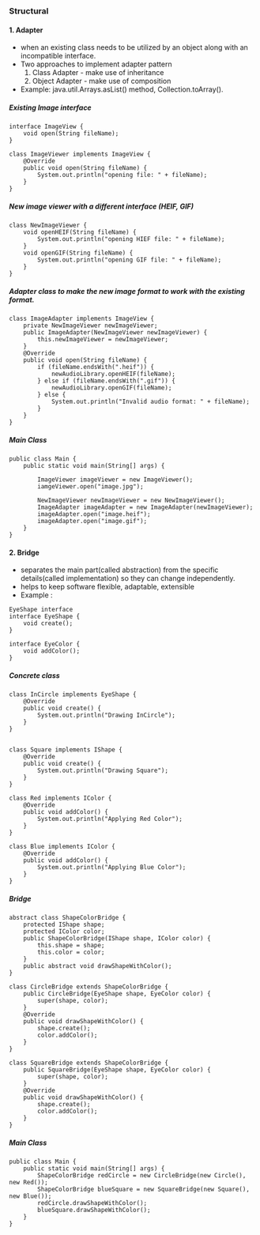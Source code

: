 ### Structural 
#### 1. Adapter
- when an existing class needs to be utilized by an object along with an incompatible interface.
- Two approaches to implement adapter pattern
  1. Class Adapter - make use of inheritance
  2. Object Adapter - make use of composition
- Example: java.util.Arrays.asList() method, Collection.toArray().

##### Existing Image interface
```
interface ImageView {
    void open(String fileName);
}

class ImageViewer implements ImageView {
    @Override
    public void open(String fileName) {
        System.out.println("opening file: " + fileName);
    }
}
```

##### New image viewer with a different interface (HEIF, GIF)
```
class NewImageViewer {
    void openHEIF(String fileName) {
        System.out.println("opening HIEF file: " + fileName);
    }
    void openGIF(String fileName) {
        System.out.println("opening GIF file: " + fileName);
    }
}
```
##### Adapter class to make the new image format to work with the existing format.
```
class ImageAdapter implements ImageView {
    private NewImageViewer newImageViewer;
    public ImageAdapter(NewImageViewer newImageViewer) {
        this.newImageViewer = newImageViewer;
    }
    @Override
    public void open(String fileName) {
        if (fileName.endsWith(".heif")) {
            newAudioLibrary.openHEIF(fileName);
        } else if (fileName.endsWith(".gif")) {
            newAudioLibrary.openGIF(fileName);
        } else {
            System.out.println("Invalid audio format: " + fileName);
        }
    }
}
```
##### Main Class
```
public class Main {
    public static void main(String[] args) {
        
        ImageViewer imageViewer = new ImageViewer();
        iamgeViewer.open("image.jpg");
        
        NewImageViewer newImageViewer = new NewImageViewer();
        ImageAdapter imageAdapter = new ImageAdapter(newImageViewer);
        imageAdapter.open("image.heif");
        imageAdapter.open("image.gif");
    }
}

```

#### 2. Bridge
- separates the main part(called abstraction) from the specific details(called implementation) so they can change independently.
- helps to keep software flexible, adaptable, extensible
- Example :
```
EyeShape interface
interface EyeShape {
	void create();
}

interface EyeColor {
	void addColor();
}
```
##### Concrete class
```
class InCircle implements EyeShape {
	@Override
	public void create() {
		System.out.println("Drawing InCircle");
	}
}


class Square implements IShape {
	@Override
	public void create() {
		System.out.println("Drawing Square");
	}
}

class Red implements IColor {
	@Override
	public void addColor() {
		System.out.println("Applying Red Color");
	}
}

class Blue implements IColor {
	@Override
	public void addColor() {
		System.out.println("Applying Blue Color");
	}
}
```

##### Bridge
```
abstract class ShapeColorBridge {
	protected IShape shape;
	protected IColor color;
	public ShapeColorBridge(IShape shape, IColor color) {
		this.shape = shape;
		this.color = color;
	}
	public abstract void drawShapeWithColor();
}

class CircleBridge extends ShapeColorBridge {
	public CircleBridge(EyeShape shape, EyeColor color) {
		super(shape, color);
	}
	@Override
	public void drawShapeWithColor() {
		shape.create();
		color.addColor();
	}
}

class SquareBridge extends ShapeColorBridge {
	public SquareBridge(EyeShape shape, EyeColor color) {
		super(shape, color);
	}
	@Override
	public void drawShapeWithColor() {
		shape.create();
		color.addColor();
	}
}
```
##### Main Class
```
public class Main {
	public static void main(String[] args) {
		ShapeColorBridge redCircle = new CircleBridge(new Circle(), new Red());
		ShapeColorBridge blueSquare = new SquareBridge(new Square(), new Blue());
		redCircle.drawShapeWithColor();
		blueSquare.drawShapeWithColor();
	}
}
```
  
